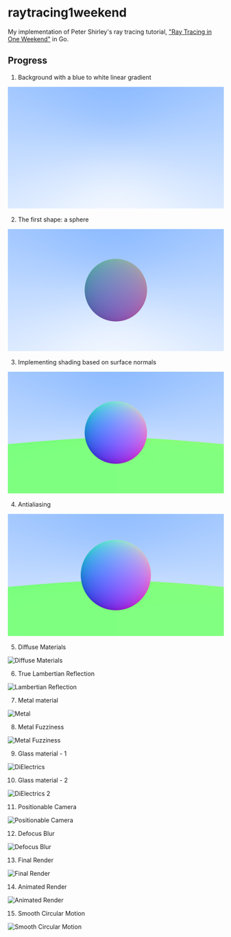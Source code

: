 # raytracing1weekend

My implementation of Peter Shirley's ray tracing tutorial, ["Ray Tracing in One Weekend"](https://raytracing.github.io/books/RayTracingInOneWeekend.html) in Go.

## Progress

1. Background with a blue to white linear gradient

![Render Background](00_background.png)

2. The first shape: a sphere

![Sphere in forefront](01_sphere.png)

3. Implementing shading based on surface normals

![Normal Shading](02_normal_shading.png)

4. Antialiasing

![Antialiasing](03_antialiasing.png)

5. Diffuse Materials

![Diffuse Materials](04_diffuse_materials.png)

6. True Lambertian Reflection

![Lambertian Reflection](05_lambertian_reflection.png)

7. Metal material

![Metal](06_metal.png)

8. Metal Fuzziness

![Metal Fuzziness](07_metal_fuziness.png)

9. Glass material - 1

![DiElectrics](08_glass1.png)

10. Glass material - 2

![DiElectrics 2](09_glass2.png)

11. Positionable Camera

![Positionable Camera](10_positionable_camera.png)

12. Defocus Blur

![Defocus Blur](11_defocus_blur.png)

13. Final Render

![Final Render](12_final_render.png)

14. Animated Render

![Animated Render](13_animated.gif)

15. Smooth Circular Motion

![Smooth Circular Motion](14_smooth_circular_motion.gif)

